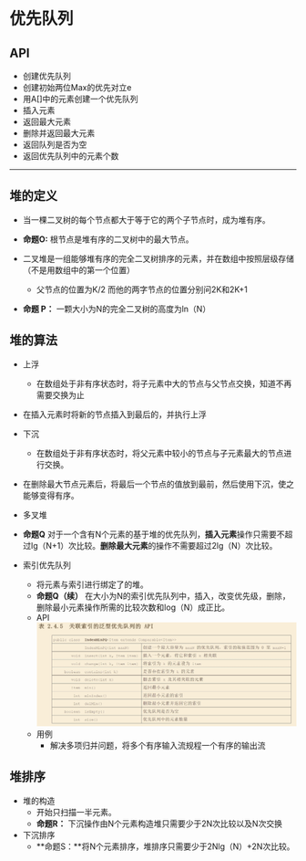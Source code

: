 # 优先队列

## API
+ 创建优先队列
+ 创建初始两位Max的优先对立e
+ 用A[]中的元素创建一个优先队列
+ 插入元素
+ 返回最大元素
+ 删除并返回最大元素
+ 返回队列是否为空
+ 返回优先队列中的元素个数
  
---
## 堆的定义  
+ 当一棵二叉树的每个节点都大于等于它的两个子节点时，成为堆有序。  

+ **命题O:** 根节点是堆有序的二叉树中的最大节点。

+ 二叉堆是一组能够堆有序的完全二叉树排序的元素，并在数组中按照层级存储（不是用数组中的第一个位置）
    + 父节点的位置为K/2 而他的两字节点的位置分别问2K和2K+1

+ **命题 P：**   一颗大小为N的完全二叉树的高度为ln（N）

## 堆的算法
+ 上浮 
  + 在数组处于非有序状态时，将子元素中大的节点与父节点交换，知道不再需要交换为止
+ 在插入元素时将新的节点插入到最后的，并执行上浮
+ 下沉
  + 在数组处于非有序状态时，将父元素中较小的节点与子元素最大的节点进行交换。

+ 在删除最大节点元素后，将最后一个节点的值放到最前，然后使用下沉，使之能够变得有序。

+ 多叉堆

+ **命题Q** 对于一个含有N个元素的基于堆的优先队列，**插入元素**操作只需要不超过lg（N+1）次比较。**删除最大元素**的操作不需要超过2lg（N）次比较。
+ 索引优先队列
  + 将元素与索引进行绑定了的堆。
  + **命题Q（续）** 在大小为N的索引优先队列中，插入，改变优先级，删除，删除最小元素操作所需的比较次数和log（N）成正比。
  + API
    ![api](image/索引优先队列API.jpg "索引优先队列API")
  + 用例
    + 解决多项归并问题，将多个有序输入流规程一个有序的输出流

## 堆排序
+ 堆的构造
  + 开始只扫描一半元素。
  + **命题R：** 下沉操作由N个元素构造堆只需要少于2N次比较以及N次交换 
+ 下沉排序
  + **命题S：**将N个元素排序，堆排序只需要少于2Nlg（N）+2N次比较。